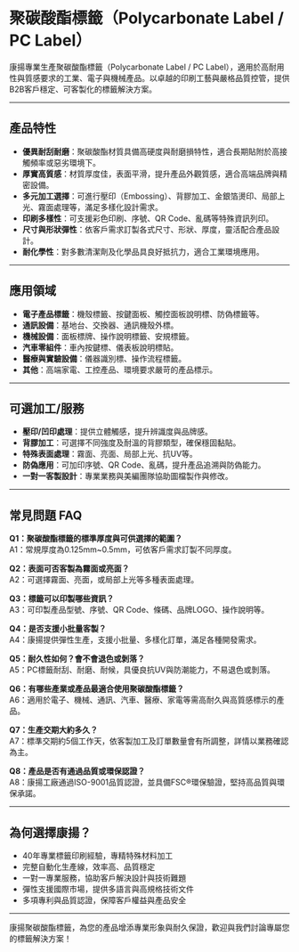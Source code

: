 # 聚碳酸酯標籤（Polycarbonate Label / PC Label）

康揚專業生產聚碳酸酯標籤（Polycarbonate Label / PC Label），適用於高耐用性與質感要求的工業、電子與機械產品。以卓越的印刷工藝與嚴格品質控管，提供B2B客戶穩定、可客製化的標籤解決方案。

---

## 產品特性

- **優異耐刮耐磨**：聚碳酸酯材質具備高硬度與耐磨損特性，適合長期貼附於高接觸頻率或惡劣環境下。
- **厚實高質感**：材質厚度佳，表面平滑，提升產品外觀質感，適合高端品牌與精密設備。
- **多元加工選擇**：可進行壓印（Embossing）、背膠加工、金銀箔燙印、局部上光、霧面處理等，滿足多樣化設計需求。
- **印刷多樣性**：可支援彩色印刷、序號、QR Code、亂碼等特殊資訊列印。
- **尺寸與形狀彈性**：依客戶需求訂製各式尺寸、形狀、厚度，靈活配合產品設計。
- **耐化學性**：對多數清潔劑及化學品具良好抵抗力，適合工業環境應用。

---

## 應用領域

- **電子產品標籤**：機殼標籤、按鍵面板、觸控面板說明標、防偽標籤等。
- **通訊設備**：基地台、交換器、通訊機殼外標。
- **機械設備**：面板標牌、操作說明標籤、安規標籤。
- **汽車零組件**：車內按鍵標、儀表板說明標貼。
- **醫療與實驗設備**：儀器識別標、操作流程標籤。
- **其他**：高端家電、工控產品、環境要求嚴苛的產品標示。

---

## 可選加工/服務

- **壓印/凹印處理**：提供立體觸感，提升辨識度與品牌感。
- **背膠加工**：可選擇不同強度及耐溫的背膠類型，確保穩固黏貼。
- **特殊表面處理**：霧面、亮面、局部上光、抗UV等。
- **防偽應用**：可加印序號、QR Code、亂碼，提升產品追溯與防偽能力。
- **一對一客製設計**：專業業務與美編團隊協助圖檔製作與修改。

---

## 常見問題 FAQ

**Q1：聚碳酸酯標籤的標準厚度與可供選擇的範圍？**  
A1：常規厚度為0.125mm~0.5mm，可依客戶需求訂製不同厚度。

**Q2：表面可否客製為霧面或亮面？**  
A2：可選擇霧面、亮面，或局部上光等多種表面處理。

**Q3：標籤可以印製哪些資訊？**  
A3：可印製產品型號、序號、QR Code、條碼、品牌LOGO、操作說明等。

**Q4：是否支援小批量客製？**  
A4：康揚提供彈性生產，支援小批量、多樣化訂單，滿足各種開發需求。

**Q5：耐久性如何？會不會退色或剝落？**  
A5：PC標籤耐刮、耐磨、耐候，具優良抗UV與防潮能力，不易退色或剝落。

**Q6：有哪些產業或產品最適合使用聚碳酸酯標籤？**  
A6：適用於電子、機械、通訊、汽車、醫療、家電等需高耐久與高質感標示的產品。

**Q7：生產交期大約多久？**  
A7：標準交期約5個工作天，依客製加工及訂單數量會有所調整，詳情以業務確認為主。

**Q8：產品是否有通過品質或環保認證？**  
A8：康揚工廠通過ISO-9001品質認證，並具備FSC®環保驗證，堅持高品質與環保承諾。

---

## 為何選擇康揚？

- 40年專業標籤印刷經驗，專精特殊材料加工
- 完整自動化生產線，效率高、品質穩定
- 一對一專業服務，協助客戶解決設計與技術難題
- 彈性支援國際市場，提供多語言與高規格技術文件
- 多項專利與品質認證，保障客戶權益與產品安全

---

康揚聚碳酸酯標籤，為您的產品增添專業形象與耐久保證，歡迎與我們討論專屬您的標籤解決方案！